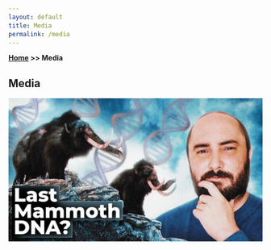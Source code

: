 ```yaml
---
layout: default
title: Media
permalink: /media
---
```

**[Home](/) >> Media**

## Media

[![Image 1](/assets/img/thumbnail_lastmammoth.jpg)](/posts/lastmammoth)
